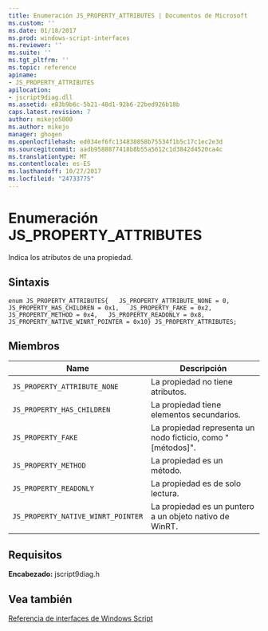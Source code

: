 ```yaml
---
title: Enumeración JS_PROPERTY_ATTRIBUTES | Documentos de Microsoft
ms.custom: ''
ms.date: 01/18/2017
ms.prod: windows-script-interfaces
ms.reviewer: ''
ms.suite: ''
ms.tgt_pltfrm: ''
ms.topic: reference
apiname:
- JS_PROPERTY_ATTRIBUTES
apilocation:
- jscript9diag.dll
ms.assetid: e83b9b6c-5b21-48d1-92b6-22bed926b18b
caps.latest.revision: 7
author: mikejo5000
ms.author: mikejo
manager: ghogen
ms.openlocfilehash: ed034ef6fc134838058b75534f1b5c17c1ec2e3d
ms.sourcegitcommit: aadb9588877418b8b55a5612c1d3842d4520ca4c
ms.translationtype: MT
ms.contentlocale: es-ES
ms.lasthandoff: 10/27/2017
ms.locfileid: "24733775"
---
```

# <a name="jspropertyattributes-enumeration"></a>Enumeración JS_PROPERTY_ATTRIBUTES
Indica los atributos de una propiedad.  
  
## <a name="syntax"></a>Sintaxis  
  
```  
enum JS_PROPERTY_ATTRIBUTES{   JS_PROPERTY_ATTRIBUTE_NONE = 0,   JS_PROPERTY_HAS_CHILDREN = 0x1,   JS_PROPERTY_FAKE = 0x2,   JS_PROPERTY_METHOD = 0x4,   JS_PROPERTY_READONLY = 0x8,   JS_PROPERTY_NATIVE_WINRT_POINTER = 0x10} JS_PROPERTY_ATTRIBUTES;  
```  
  
## <a name="members"></a>Miembros  
  
|Name|Descripción|  
|----------|-----------------|  
|`JS_PROPERTY_ATTRIBUTE_NONE`|La propiedad no tiene atributos.|  
|`JS_PROPERTY_HAS_CHILDREN`|La propiedad tiene elementos secundarios.|  
|`JS_PROPERTY_FAKE`|La propiedad representa un nodo ficticio, como "[métodos]".|  
|`JS_PROPERTY_METHOD`|La propiedad es un método.|  
|`JS_PROPERTY_READONLY`|La propiedad es de solo lectura.|  
|`JS_PROPERTY_NATIVE_WINRT_POINTER`|La propiedad es un puntero a un objeto nativo de WinRT.|  
  
## <a name="requirements"></a>Requisitos  
 **Encabezado:** jscript9diag.h  
  
## <a name="see-also"></a>Vea también  
 [Referencia de interfaces de Windows Script](../../winscript/reference/windows-script-interfaces-reference.md)